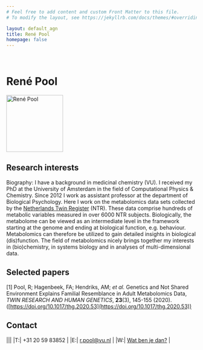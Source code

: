 ```yaml
---
# Feel free to add content and custom Front Matter to this file.
# To modify the layout, see https://jekyllrb.com/docs/themes/#overriding-theme-defaults

layout: default_agn
title: René Pool
homepage: false
---
```


<br />

# René Pool

<img src="{{site.baseurl}}/images/renepool.jpg" alt="René Pool" title="René Pool" height="150"/>

## Research interests

Biography: I have a background in medicinal chemistry (VU). I received my PhD at the University of Amsterdam in the field of Computational Physics & Chemistry. Since 2012 I work as assistant professor at the department of Biological Psychology. Here I work on the metabolomics data sets collected by the [Netherlands Twin Register](https://tweelingenregister.vu.nl/) (NTR). These data comprise hundreds of metabolic variables measured in over 6000 NTR subjects. Biologically, the metabolome can be viewed as an intermediate level in the framework starting at the genome and ending at biological function, e.g. behaviour. Metabolomics can therefore be utilized to gain detailed insights in biological (dis)function. The field of metabolomics nicely brings together my interests in (bio)chemistry, in systems biology and in analyses of multi-dimensional data.

## Selected papers

[1] Pool, R; Hagenbeek, FA; Hendriks, AM; *et al.* Genetics and Not Shared Environment Explains Familial Resemblance in Adult Metabolomics Data, *TWIN RESEARCH AND HUMAN GENETICS*, **23**(3), 145-155 (2020). ([https://doi.org/10.1017/thg.2020.53](https://doi.org/10.1017/thg.2020.53))


## Contact

|||
|T:| +31 20 59 83852 |
|E:| <r.pool@vu.nl>  |
|W:| [Wat ben je dan?](https://www.watbenjedan.nl/) |

